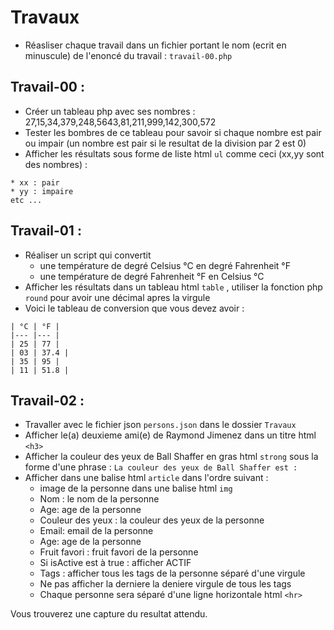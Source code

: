 # Travaux

- Réasliser chaque travail dans un fichier portant le nom (ecrit en minuscule) de l'enoncé du travail : `travail-00.php`


## Travail-00 :

- Créer un tableau php avec ses nombres : 27,15,34,379,248,5643,81,211,999,142,300,572
- Tester les bombres de ce tableau pour savoir si chaque nombre est pair ou impair (un nombre est pair si le resultat de la division par 2 est 0)
- Afficher les résultats sous forme de liste html `ul` comme ceci (xx,yy sont des nombres) :

```
* xx : pair
* yy : impaire
etc ...
```

## Travail-01 : 

- Réaliser un script qui convertit 
   - une température de degré Celsius °C en degré Fahrenheit °F 
   - une température de degré Fahrenheit °F en Celsius °C 
- Afficher les résultats dans un tableau html `table` , utiliser la fonction php `round` pour avoir une décimal apres la virgule
- Voici le tableau de conversion que vous devez avoir :

```
| °C | °F |
|--- |--- |
| 25 | 77 |
| 03 | 37.4 |
| 35 | 95 |
| 11 | 51.8 |

```

## Travail-02 :

- Travaller avec le fichier json `persons.json` dans le dossier `Travaux`
- Afficher le(a) deuxieme ami(e) de Raymond Jimenez dans un titre html `<h3>`
- Afficher la couleur des yeux de Ball Shaffer en gras html `strong` sous la forme d'une phrase : `La couleur des yeux de Ball Shaffer est :`
- Afficher dans une balise html `article` dans l'ordre suivant :
	- image de la personne dans une balise html `img`
	- Nom : le nom de la personne
	- Age: age de la personne
	- Couleur des yeux : la couleur des yeux de la personne
	- Email: email de la personne
	- Age: age de la personne
	- Fruit favori : fruit favori de la personne
	- Si isActive est à true : afficher ACTIF
	- Tags : afficher tous les tags de la personne séparé d'une virgule
	- Ne pas afficher la derniere la deniere virgule de tous les tags
	- Chaque personne sera séparé d'une ligne horizontale html `<hr>` 

Vous trouverez une capture du resultat attendu.

